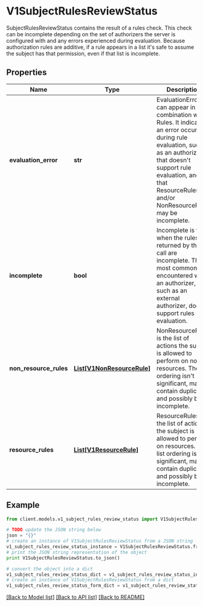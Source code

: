 # V1SubjectRulesReviewStatus

SubjectRulesReviewStatus contains the result of a rules check. This check can be incomplete depending on the set of authorizers the server is configured with and any errors experienced during evaluation. Because authorization rules are additive, if a rule appears in a list it's safe to assume the subject has that permission, even if that list is incomplete.

## Properties
Name | Type | Description | Notes
------------ | ------------- | ------------- | -------------
**evaluation_error** | **str** | EvaluationError can appear in combination with Rules. It indicates an error occurred during rule evaluation, such as an authorizer that doesn&#39;t support rule evaluation, and that ResourceRules and/or NonResourceRules may be incomplete. | [optional] 
**incomplete** | **bool** | Incomplete is true when the rules returned by this call are incomplete. This is most commonly encountered when an authorizer, such as an external authorizer, doesn&#39;t support rules evaluation. | 
**non_resource_rules** | [**List[V1NonResourceRule]**](V1NonResourceRule.md) | NonResourceRules is the list of actions the subject is allowed to perform on non-resources. The list ordering isn&#39;t significant, may contain duplicates, and possibly be incomplete. | 
**resource_rules** | [**List[V1ResourceRule]**](V1ResourceRule.md) | ResourceRules is the list of actions the subject is allowed to perform on resources. The list ordering isn&#39;t significant, may contain duplicates, and possibly be incomplete. | 

## Example

```python
from client.models.v1_subject_rules_review_status import V1SubjectRulesReviewStatus

# TODO update the JSON string below
json = "{}"
# create an instance of V1SubjectRulesReviewStatus from a JSON string
v1_subject_rules_review_status_instance = V1SubjectRulesReviewStatus.from_json(json)
# print the JSON string representation of the object
print V1SubjectRulesReviewStatus.to_json()

# convert the object into a dict
v1_subject_rules_review_status_dict = v1_subject_rules_review_status_instance.to_dict()
# create an instance of V1SubjectRulesReviewStatus from a dict
v1_subject_rules_review_status_form_dict = v1_subject_rules_review_status.from_dict(v1_subject_rules_review_status_dict)
```
[[Back to Model list]](../README.md#documentation-for-models) [[Back to API list]](../README.md#documentation-for-api-endpoints) [[Back to README]](../README.md)


